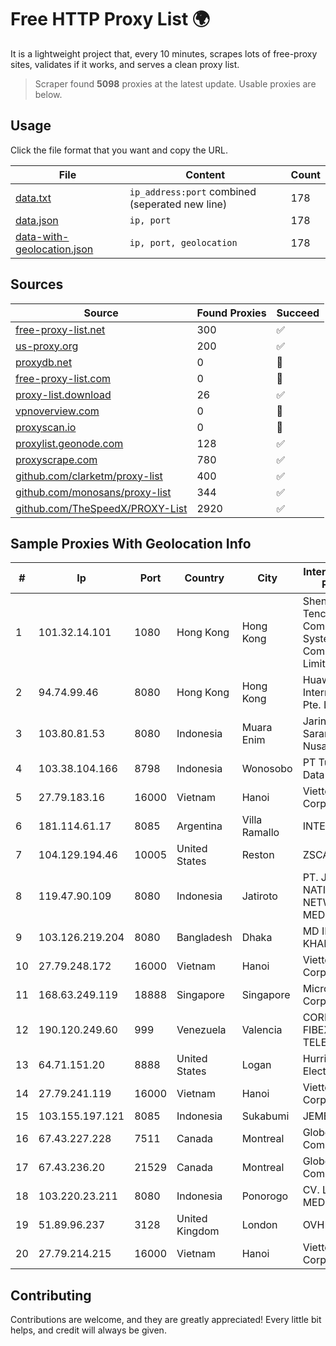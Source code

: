 
# Free HTTP Proxy List 🌍

It is a lightweight project that, every 10 minutes, scrapes lots of free-proxy sites, validates if it works, and serves a clean proxy list.


> Scraper found **5098** proxies at the latest update. Usable proxies are below.

## Usage

Click the file format that you want and copy the URL.


|File|Content|Count|
|----|-------|-----|
|[data.txt](https://raw.githubusercontent.com/themiralay/Proxy-List-World/master/data.txt)|`ip_address:port` combined (seperated new line)|178|
|[data.json](https://raw.githubusercontent.com/themiralay/Proxy-List-World/master/data.json)|`ip, port`|178|
|[data-with-geolocation.json](https://raw.githubusercontent.com/themiralay/Proxy-List-World/master/data-with-geolocation.json)|`ip, port, geolocation`|178|

## Sources

|Source|Found Proxies|Succeed|
|------|-------------|-------|
|[free-proxy-list.net](https://free-proxy-list.net)|300|✅|
|[us-proxy.org](https://www.us-proxy.org)|200|✅|
|[proxydb.net](http://proxydb.net)|0|🚫|
|[free-proxy-list.com](https://free-proxy-list.com/?page=&port=&type%5B%5D=http&type%5B%5D=https&up_time=0&search=Search)|0|🚫|
|[proxy-list.download](https://www.proxy-list.download/HTTP)|26|✅|
|[vpnoverview.com](https://vpnoverview.com/privacy/anonymous-browsing/free-proxy-servers)|0|🚫|
|[proxyscan.io](https://www.proxyscan.io)|0|🚫|
|[proxylist.geonode.com](https://proxylist.geonode.com/api/proxy-list?limit=300&page=1&sort_by=lastChecked&sort_type=desc&protocols=http,https)|128|✅|
|[proxyscrape.com](https://api.proxyscrape.com/v2/?request=displayproxies&protocol=http&timeout=10000&country=all&ssl=all&anonymity=all)|780|✅|
|[github.com/clarketm/proxy-list](https://raw.githubusercontent.com/clarketm/proxy-list/master/proxy-list-raw.txt)|400|✅|
|[github.com/monosans/proxy-list](https://raw.githubusercontent.com/monosans/proxy-list/main/proxies/http.txt)|344|✅|
|[github.com/TheSpeedX/PROXY-List](https://raw.githubusercontent.com/TheSpeedX/PROXY-List/master/http.txt)|2920|✅|


## Sample Proxies With Geolocation Info

|#|Ip|Port|Country|City|Internet Service Provider|
|-|--|----|-------|----|-------------------------|
|1|101.32.14.101|1080|Hong Kong|Hong Kong|Shenzhen Tencent Computer Systems Company Limited|
|2|94.74.99.46|8080|Hong Kong|Hong Kong|Huawei International Pte. LTD|
|3|103.80.81.53|8080|Indonesia|Muara Enim|Jaringanku Sarana Nusantara|
|4|103.38.104.166|8798|Indonesia|Wonosobo|PT Tunas Media Data|
|5|27.79.183.16|16000|Vietnam|Hanoi|Viettel Corporation|
|6|181.114.61.17|8085|Argentina|Villa Ramallo|INTERAIR|
|7|104.129.194.46|10005|United States|Reston|ZSCALER, INC.|
|8|119.47.90.109|8080|Indonesia|Jatiroto|PT. JAWA POS NATIONAL NETWORK MEDIALINK|
|9|103.126.219.204|8080|Bangladesh|Dhaka|MD IMTIAZ KHAN ABIR|
|10|27.79.248.172|16000|Vietnam|Hanoi|Viettel Corporation|
|11|168.63.249.119|18888|Singapore|Singapore|Microsoft Corporation|
|12|190.120.249.60|999|Venezuela|Valencia|CORPORACION FIBEX TELECOM, C.A.|
|13|64.71.151.20|8888|United States|Logan|Hurricane Electric LLC|
|14|27.79.241.119|16000|Vietnam|Hanoi|Viettel Corporation|
|15|103.155.197.121|8085|Indonesia|Sukabumi|JEMBATANDATA|
|16|67.43.227.228|7511|Canada|Montreal|GloboTech Communications|
|17|67.43.236.20|21529|Canada|Montreal|GloboTech Communications|
|18|103.220.23.211|8080|Indonesia|Ponorogo|CV. LINTAS MEDIA|
|19|51.89.96.237|3128|United Kingdom|London|OVH SAS|
|20|27.79.214.215|16000|Vietnam|Hanoi|Viettel Corporation|



## Contributing

Contributions are welcome, and they are greatly appreciated! Every
little bit helps, and credit will always be given.


